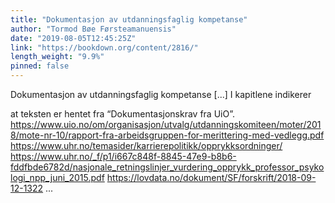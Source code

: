 ```yaml
---
title: "Dokumentasjon av utdanningsfaglig kompetanse"
author: "Tormod Bøe Førsteamanuensis"
date: "2019-08-05T12:45:25Z"
link: "https://bookdown.org/content/2816/"
length_weight: "9.9%"
pinned: false
---
```


Dokumentasjon av utdanningsfaglig kompetanse [...] I kapitlene indikerer
>
at teksten er hentet fra “Dokumentasjonskrav fra UiO”. https://www.uio.no/om/organisasjon/utvalg/utdanningskomiteen/moter/2018/mote-nr-10/rapport-fra-arbeidsgruppen-for-merittering-med-vedlegg.pdf https://www.uhr.no/temasider/karrierepolitikk/opprykksordninger/ https://www.uhr.no/_f/p1/i667c848f-8845-47e9-b8b6-fddfbde6782d/nasjonale_retningslinjer_vurdering_opprykk_professor_psykologi_npp_juni_2015.pdf https://lovdata.no/dokument/SF/forskrift/2018-09-12-1322 ...
